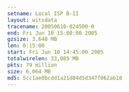 ```yaml
---
setname: Local ISP B-II
layout: witsdata
tracename: 20050610-024500-0
end: Fri Jun 10 15:00:00 2005
gzsize: 3,648 MB
len: 0:15:00
start: Fri Jun 10 14:45:00 2005
totalwirelen: 33,085 MB
pkts: 79 million
size: 6,064 MB
md5: 5cc1ae0bcdd1a21d84d5d347f062ab18
---
```

